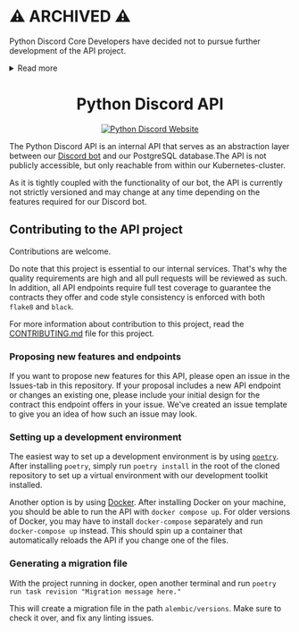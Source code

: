 # :warning: ARCHIVED :warning:

Python Discord Core Developers have decided not to pursue further development of the API project.

<details>
  <summary>Read more</summary>
  The Core Developer and Admin teams have decided to halt further work on rewrite of the Python Discord API from Django to FastAPI and sunset the python-discord/api repository.

We initially set out on this project to have a simpler API which we hoped to gain more visibility into (monitoring/observability) and reduce the entry requirements for contribution to the project.

We believe that we'd achieved these goals with the current site stack without requiring a rewrite to a different framework, citing some examples:
- We have deployment previews of all static content on pythondiscord.com (e.g. resources, guides, events, etc.). Thanks Scaleios!
- We've installed tooling that allows us to monitor the performance of Django with our existing Prometheus monitoring stack. Thanks Volcyy!
- We've removed the need for subdomains for site, meaning that contribution no longer requires modifications to /etc/hosts or any complex host setup, localhost works! Thanks to me and Volcyy 😎!

Django is a stack which our Core Developers and Contributors are already familiar with, it also has a considerably larger user group, more active maintenance and many more third party extensions. We've still got improvements to make to the current Python Discord site & API, for example improving performance on queries that look at vast amounts of data (e.g. metricity user data), but a migration to a different framework would not necessarily solve these problems.

We'll be archiving the python-discord/api repository shortly, all open PRs have been closed already
  </details>

<h1 align="center">Python Discord API</h1>

<p align="center">
<a href="https://pythondiscord.com"><img alt="Python Discord Website" src="https://raw.githubusercontent.com/python-discord/branding/master/logos/badge/badge_github.svg"></a>
</p>

The Python Discord API is an internal API that serves as an abstraction layer between our [Discord bot](https://git.pythondiscord.com/bot) and our PostgreSQL database.The API is not publicly accessible, but only reachable from within our Kubernetes-cluster.

As it is tightly coupled with the functionality of our bot, the API is currently not strictly versioned and may change at any time depending on the features required for our Discord bot.

## Contributing to the API project

Contributions are welcome.

Do note that this project is essential to our internal services. That's why the quality requirements are high and all pull requests will be reviewed as such. In addition, all API endpoints require full test coverage to guarantee the contracts they offer and code style consistency is enforced with both `flake8` and `black`.  

For more information about contribution to this project, read the [CONTRIBUTING.md](CONTRIBUTING.md) file for this project.

### Proposing new features and endpoints

If you want to propose new features for this API, please open an issue in the Issues-tab in this repository. If your proposal includes a new API endpoint or changes an existing one, please include your initial design for the contract this endpoint offers in your issue. We've created an issue template to give you an idea of how such an issue may look.

### Setting up a development environment
The easiest way to set up a development environment is by using [`poetry`](https://python-poetry.org/). After installing `poetry`, simply run `poetry install` in the root of the cloned repository to set up a virtual environment with our development toolkit installed.

Another option is by using [Docker](https://www.docker.com/). After installing Docker on your machine, you should be able to run the API with `docker compose up`. For older versions of Docker, you may have to install `docker-compose` separately and run `docker-compose up` instead. This should spin up a container that automatically reloads the API if you change one of the files.

### Generating a migration file
With the project running in docker, open another terminal and run `poetry run task revision "Migration message here."`

This will create a migration file in the path `alembic/versions`. Make sure to check it over, and fix any linting issues.
